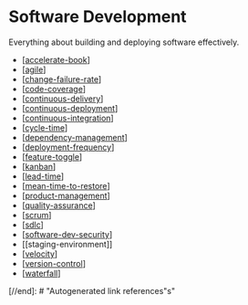 # Software Development

Everything about building and deploying software effectively.

- [[accelerate-book]]
- [[agile]]
- [[change-failure-rate]]
- [[code-coverage]]
- [[continuous-delivery]]
- [[continuous-deployment]]
- [[continuous-integration]]
- [[cycle-time]]
- [[dependency-management]]
- [[deployment-frequency]]
- [[feature-toggle]]
- [[kanban]]
- [[lead-time]]
- [[mean-time-to-restore]]
- [[product-management]]
- [[quality-assurance]]
- [[scrum]]
- [[sdlc]]
- [[software-dev-security]]
- [[staging-environment]]
- [[velocity]]
- [[version-control]]
- [[waterfall]]

[//begin]: # "Autogenerated link references for markdown compatibility"
[agile]: software-development/agile "Agile"
[kanban]: software-development/kanban "Kanban"
[scrum]: software-development/scrum "Scrum"
[sdlc]: software-development/sdlc "Software Development Life Cycle (SDLC)"
[product-management]: software-development/product-management "Product Management (Software)"
[version-control]: software-development/version-control "Version Control"
[continuous-integration]: software-development/continuous-integration "Continuous Integration (CI)"
[continuous-delivery]: software-development/continuous-delivery "Continuous Delivery"
[continuous-deployment]: software-development/continuous-deployment "Continous Deployment"
[feature-toggle]: software-development/feature-toggle "Feature Toggle"
[quality-assurance]: software-development/quality-assurance "Quality Assurance (Software)"
[velocity]: software-development/velocity "Velocity (Software Development)"
[waterfall]: software-development/waterfall "waterfall"
[dependency-management]: software-development/dependency-management "Dependencies Management"
[software-dev-security]: software-development/software-dev-security "Software Development Security"
[cycle-time]: software-development/cycle-time "Cycle Time"
[accelerate-book]: software-development/accelerate-book "Accelerate (Book)"
[change-failure-rate]: software-development/change-failure-rate "Change Failure Rate"
[code-coverage]: software-development/code-coverage "Code Coverage"
[deployment-frequency]: software-development/deployment-frequency "Deployment Frequency"
[lead-time]: software-development/lead-time "Lead Time"
[mean-time-to-restore]: software-development/mean-time-to-restore "Mean time to Restore/Recovery"

[//end]: # "Autogenerated link references"s"
